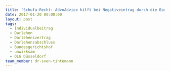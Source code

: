```yaml
---
title: 'Schufa-Recht: AdvoAdvice hilft bei Negativeintrag durch die Barclays Bank'
date: 2017-01-20 00:00:00
layout: post
tags:
  - Individualbeitrag
  - Darlehen
  - Darlehensvertrag
  - Darlehensabschluss
  - Bundesgerichtshof
  - unwirksam
  - OLG Düsseldorf
team_member: dr-sven-tintemann
---
```

